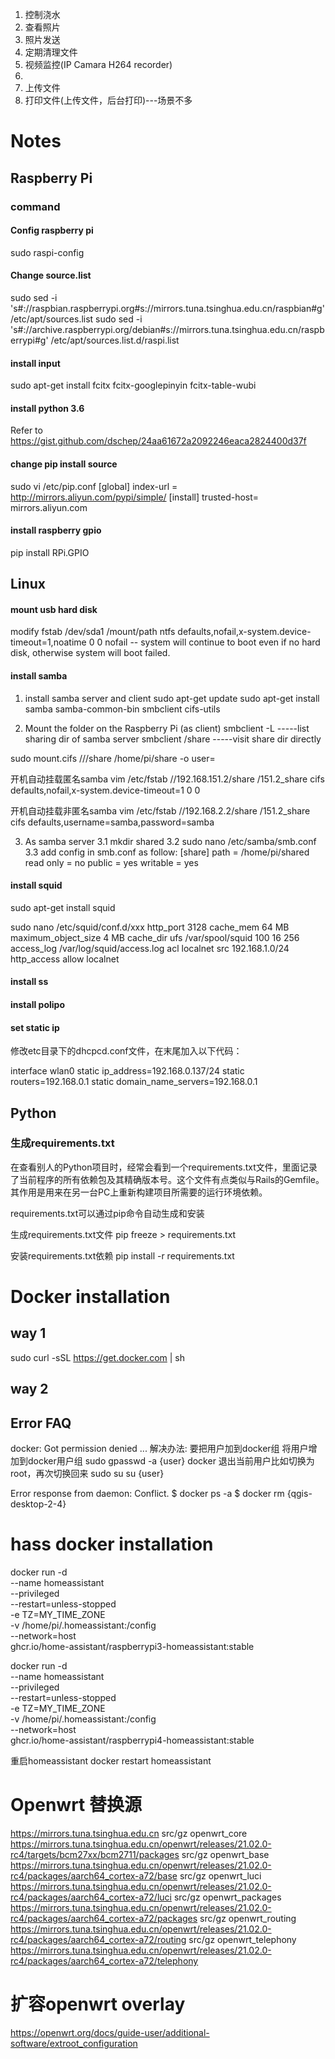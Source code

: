 1. 控制浇水
2. 查看照片
3. 照片发送
4. 定期清理文件
5. 视频监控(IP Camara H264 recorder)
6.
7. 上传文件
8. 打印文件(上传文件，后台打印)---场景不多

# Notes

## Raspberry Pi

### command

#### Config raspberry pi

sudo raspi-config

#### Change source.list

sudo sed -i 's#://raspbian.raspberrypi.org#s://mirrors.tuna.tsinghua.edu.cn/raspbian#g' /etc/apt/sources.list
sudo sed -i 's#://archive.raspberrypi.org/debian#s://mirrors.tuna.tsinghua.edu.cn/raspberrypi#g' /etc/apt/sources.list.d/raspi.list

#### install input

sudo apt-get install fcitx fcitx-googlepinyin fcitx-table-wubi

#### install python 3.6

Refer to <https://gist.github.com/dschep/24aa61672a2092246eaca2824400d37f>

#### change pip install source

sudo vi /etc/pip.conf
[global]
index-url = <http://mirrors.aliyun.com/pypi/simple/>
[install]
trusted-host= mirrors.aliyun.com

#### install raspberry gpio

pip install RPi.GPIO

## Linux

#### mount usb hard disk

modify fstab
/dev/sda1 /mount/path ntfs defaults,nofail,x-system.device-timeout=1,noatime 0 0
nofail -- system will continue to boot even if no hard disk, otherwise system will boot failed.

#### install samba

1. install samba server and client
sudo apt-get update
sudo apt-get install samba samba-common-bin smbclient cifs-utils

2. Mount the folder on the Raspberry Pi (as client)
smbclient -L <hostIP>       -----list sharing dir of samba server
smbclient <hostIP>/share    -----visit share dir directly

sudo mount.cifs //<hostname or IP address>/share /home/pi/share -o user=<name>

开机自动挂载匿名samba
vim /etc/fstab
//192.168.151.2/share   /151.2_share            cifs    defaults,nofail,x-system.device-timeout=1  0 0

开机自动挂载非匿名samba
vim /etc/fstab
//192.168.2.2/share     /151.2_share            cifs    defaults,username=samba,password=samba

3. As samba server
3.1 mkdir shared
3.2 sudo nano /etc/samba/smb.conf
3.3 add config in smb.conf as follow:
[share]
    path = /home/pi/shared
    read only = no
    public = yes
    writable = yes

#### install squid

sudo apt-get install squid

sudo nano /etc/squid/conf.d/xxx
http_port 3128
cache_mem 64 MB
maximum_object_size 4 MB
cache_dir ufs /var/spool/squid 100 16 256
access_log /var/log/squid/access.log
acl localnet src 192.168.1.0/24
http_access allow localnet

#### install ss

#### install polipo

#### set static ip

修改etc目录下的dhcpcd.conf文件，在末尾加入以下代码：

interface wlan0
static ip_address=192.168.0.137/24
static routers=192.168.0.1
static domain_name_servers=192.168.0.1

## Python

### 生成requirements.txt

在查看别人的Python项目时，经常会看到一个requirements.txt文件，里面记录了当前程序的所有依赖包及其精确版本号。这个文件有点类似与Rails的Gemfile。其作用是用来在另一台PC上重新构建项目所需要的运行环境依赖。

requirements.txt可以通过pip命令自动生成和安装

生成requirements.txt文件
pip freeze > requirements.txt

安装requirements.txt依赖
pip install -r requirements.txt

# Docker installation

## way 1

sudo curl -sSL <https://get.docker.com> | sh

## way 2

## Error FAQ

docker: Got permission denied ...  解决办法: 要把用户加到docker组
将用户增加到docker用户组
sudo gpasswd -a {user} docker
退出当前用户比如切换为root，再次切换回来
sudo su
su {user}

Error response from daemon: Conflict.
$ docker ps -a
$ docker rm {qgis-desktop-2-4}

# hass docker installation

docker run -d \
  --name homeassistant \
  --privileged \
  --restart=unless-stopped \
  -e TZ=MY_TIME_ZONE \
  -v /home/pi/.homeassistant:/config \
  --network=host \
  ghcr.io/home-assistant/raspberrypi3-homeassistant:stable

  docker run -d \
  --name homeassistant \
  --privileged \
  --restart=unless-stopped \
  -e TZ=MY_TIME_ZONE \
  -v /home/pi/.homeassistant:/config \
  --network=host \
  ghcr.io/home-assistant/raspberrypi4-homeassistant:stable

重启homeassistant
docker restart homeassistant

# Openwrt 替换源
<https://mirrors.tuna.tsinghua.edu.cn>
src/gz openwrt_core <https://mirrors.tuna.tsinghua.edu.cn/openwrt/releases/21.02.0-rc4/targets/bcm27xx/bcm2711/packages>
src/gz openwrt_base <https://mirrors.tuna.tsinghua.edu.cn/openwrt/releases/21.02.0-rc4/packages/aarch64_cortex-a72/base>
src/gz openwrt_luci <https://mirrors.tuna.tsinghua.edu.cn/openwrt/releases/21.02.0-rc4/packages/aarch64_cortex-a72/luci>
src/gz openwrt_packages <https://mirrors.tuna.tsinghua.edu.cn/openwrt/releases/21.02.0-rc4/packages/aarch64_cortex-a72/packages>
src/gz openwrt_routing <https://mirrors.tuna.tsinghua.edu.cn/openwrt/releases/21.02.0-rc4/packages/aarch64_cortex-a72/routing>
src/gz openwrt_telephony <https://mirrors.tuna.tsinghua.edu.cn/openwrt/releases/21.02.0-rc4/packages/aarch64_cortex-a72/telephony>

# 扩容openwrt overlay
<https://openwrt.org/docs/guide-user/additional-software/extroot_configuration>
